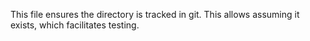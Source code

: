 This file ensures the directory is tracked in git. This allows assuming it exists, which facilitates testing.
